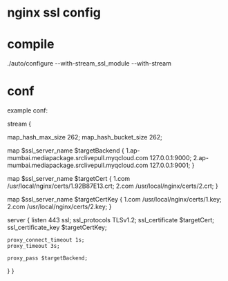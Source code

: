 # nginx ssl config

# compile
./auto/configure --with-stream_ssl_module  --with-stream 

# conf
example conf:

stream {

  map_hash_max_size 262;
  map_hash_bucket_size 262;

  map $ssl_server_name $targetBackend {
    1.ap-mumbai.mediapackage.srclivepull.myqcloud.com  127.0.0.1:9000;
    2.ap-mumbai.mediapackage.srclivepull.myqcloud.com  127.0.0.1:9001;
  }

  map $ssl_server_name $targetCert {
    1.com /usr/local/nginx/certs/1.92B87E13.crt;
    2.com /usr/local/nginx/certs/2.crt;
  }

  map $ssl_server_name $targetCertKey {
    1.com /usr/local/nginx/certs/1.key;
    2.com /usr/local/nginx/certs/2.key;
  }

  server {
    listen 443 ssl;
    ssl_protocols       TLSv1.2;
    ssl_certificate     $targetCert;
    ssl_certificate_key $targetCertKey;

    proxy_connect_timeout 1s;
    proxy_timeout 3s;

    proxy_pass $targetBackend;
  }
}


